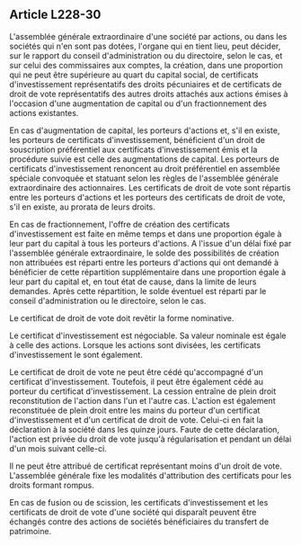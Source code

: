 Article L228-30
----
L'assemblée générale extraordinaire d'une société par actions, ou dans les
sociétés qui n'en sont pas dotées, l'organe qui en tient lieu, peut décider, sur
le rapport du conseil d'administration ou du directoire, selon le cas, et sur
celui des commissaires aux comptes, la création, dans une proportion qui ne peut
être supérieure au quart du capital social, de certificats d'investissement
représentatifs des droits pécuniaires et de certificats de droit de vote
représentatifs des autres droits attachés aux actions émises à l'occasion d'une
augmentation de capital ou d'un fractionnement des actions existantes.

En cas d'augmentation de capital, les porteurs d'actions et, s'il en existe, les
porteurs de certificats d'investissement, bénéficient d'un droit de souscription
préférentiel aux certificats d'investissement émis et la procédure suivie est
celle des augmentations de capital. Les porteurs de certificats d'investissement
renoncent au droit préférentiel en assemblée spéciale convoquée et statuant
selon les règles de l'assemblée générale extraordinaire des actionnaires. Les
certificats de droit de vote sont répartis entre les porteurs d'actions et les
porteurs des certificats de droit de vote, s'il en existe, au prorata de leurs
droits.

En cas de fractionnement, l'offre de création des certificats d'investissement
est faite en même temps et dans une proportion égale à leur part du capital à
tous les porteurs d'actions. A l'issue d'un délai fixé par l'assemblée générale
extraordinaire, le solde des possibilités de création non attribuées est réparti
entre les porteurs d'actions qui ont demandé à bénéficier de cette répartition
supplémentaire dans une proportion égale à leur part du capital et, en tout état
de cause, dans la limite de leurs demandes. Après cette répartition, le solde
éventuel est réparti par le conseil d'administration ou le directoire, selon le
cas.

Le certificat de droit de vote doit revêtir la forme nominative.

Le certificat d'investissement est négociable. Sa valeur nominale est égale à
celle des actions. Lorsque les actions sont divisées, les certificats
d'investissement le sont également.

Le certificat de droit de vote ne peut être cédé qu'accompagné d'un certificat
d'investissement. Toutefois, il peut être également cédé au porteur du
certificat d'investissement. La cession entraîne de plein droit reconstitution
de l'action dans l'un et l'autre cas. L'action est également reconstituée de
plein droit entre les mains du porteur d'un certificat d'investissement et d'un
certificat de droit de vote. Celui-ci en fait la déclaration à la société dans
les quinze jours. Faute de cette déclaration, l'action est privée du droit de
vote jusqu'à régularisation et pendant un délai d'un mois suivant celle-ci.

Il ne peut être attribué de certificat représentant moins d'un droit de vote.
L'assemblée générale fixe les modalités d'attribution des certificats pour les
droits formant rompus.

En cas de fusion ou de scission, les certificats d'investissement et les
certificats de droit de vote d'une société qui disparaît peuvent être échangés
contre des actions de sociétés bénéficiaires du transfert de patrimoine.
